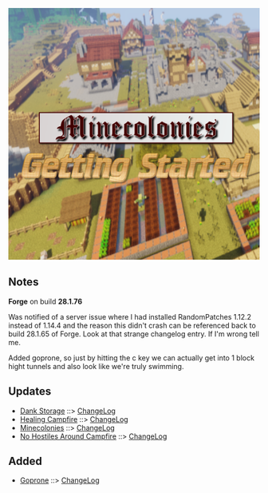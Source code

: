 ![MCGS LOGO](https://github.com/kreezxil/kreezcraft.com/blob/master/mcgs%20logo.png)

## Notes
**Forge** on build **28.1.76**

Was notified of a server issue where I had installed RandomPatches 1.12.2 instead of 1.14.4 and the reason this didn't crash can be referenced back to build 28.1.65 of Forge. Look at that strange changelog entry. If I'm wrong tell me.

Added goprone, so just by hitting the c key we can actually get into 1 block hight tunnels and also look like we're truly swimming.

## Updates
- [Dank Storage](https://www.curseforge.com/minecraft/mc-mods/dank-storage) ::> [ChangeLog](https://www.curseforge.com/minecraft/mc-mods/dank-storage/files/2819132)
- [Healing Campfire](https://www.curseforge.com/minecraft/mc-mods/healing-campfire) ::> [ChangeLog](https://www.curseforge.com/minecraft/mc-mods/healing-campfire/files/2819407)
- [Minecolonies](https://www.curseforge.com/minecraft/mc-mods/minecolonies) ::> [ChangeLog](https://www.curseforge.com/minecraft/mc-mods/minecolonies/files/2819386)
- [No Hostiles Around Campfire](https://www.curseforge.com/minecraft/mc-mods/no-hostiles-around-campfire) ::> [ChangeLog](https://www.curseforge.com/minecraft/mc-mods/no-hostiles-around-campfire/files/2819413)

## Added
- [Goprone](https://www.curseforge.com/minecraft/mc-mods/goprone) ::> [ChangeLog](https://www.curseforge.com/minecraft/mc-mods/goprone/files/2819094)
